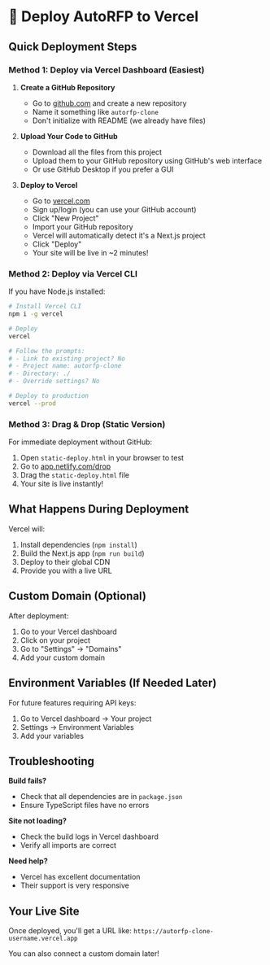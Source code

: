 # 🚀 Deploy AutoRFP to Vercel

## Quick Deployment Steps

### Method 1: Deploy via Vercel Dashboard (Easiest)

1. **Create a GitHub Repository**
   - Go to [github.com](https://github.com) and create a new repository
   - Name it something like `autorfp-clone`
   - Don't initialize with README (we already have files)

2. **Upload Your Code to GitHub**
   - Download all the files from this project
   - Upload them to your GitHub repository using GitHub's web interface
   - Or use GitHub Desktop if you prefer a GUI

3. **Deploy to Vercel**
   - Go to [vercel.com](https://vercel.com)
   - Sign up/login (you can use your GitHub account)
   - Click "New Project"
   - Import your GitHub repository
   - Vercel will automatically detect it's a Next.js project
   - Click "Deploy"
   - Your site will be live in ~2 minutes!

### Method 2: Deploy via Vercel CLI

If you have Node.js installed:

```bash
# Install Vercel CLI
npm i -g vercel

# Deploy
vercel

# Follow the prompts:
# - Link to existing project? No
# - Project name: autorfp-clone
# - Directory: ./
# - Override settings? No

# Deploy to production
vercel --prod
```

### Method 3: Drag & Drop (Static Version)

For immediate deployment without GitHub:
1. Open `static-deploy.html` in your browser to test
2. Go to [app.netlify.com/drop](https://app.netlify.com/drop)
3. Drag the `static-deploy.html` file
4. Your site is live instantly!

## What Happens During Deployment

Vercel will:
1. Install dependencies (`npm install`)
2. Build the Next.js app (`npm run build`)
3. Deploy to their global CDN
4. Provide you with a live URL

## Custom Domain (Optional)

After deployment:
1. Go to your Vercel dashboard
2. Click on your project
3. Go to "Settings" → "Domains"
4. Add your custom domain

## Environment Variables (If Needed Later)

For future features requiring API keys:
1. Go to Vercel dashboard → Your project
2. Settings → Environment Variables
3. Add your variables

## Troubleshooting

**Build fails?**
- Check that all dependencies are in `package.json`
- Ensure TypeScript files have no errors

**Site not loading?**
- Check the build logs in Vercel dashboard
- Verify all imports are correct

**Need help?**
- Vercel has excellent documentation
- Their support is very responsive

## Your Live Site

Once deployed, you'll get a URL like:
`https://autorfp-clone-username.vercel.app`

You can also connect a custom domain later!